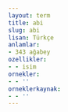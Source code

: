 ```yaml
---
layout: term
title: abi
slug: abi
lisan: Türkçe
anlamlar:
- 343 ağabey
ozellikler:
- - isim
ornekler:
- - ''
orneklerkaynak:
- - ''
---
```


